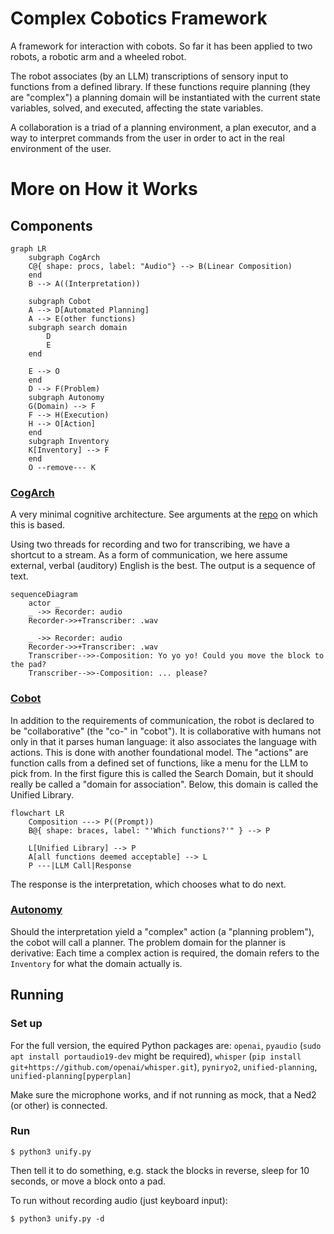 # Complex Cobotics Framework
A framework for interaction with cobots. So far it has been applied to two robots, a robotic arm and a wheeled robot. 

The robot associates (by an LLM) transcriptions of sensory input to functions from a defined library. If these functions require planning (they are "complex") a planning domain will be instantiated with the current state variables, solved, and executed, affecting the state variables.

A collaboration is a triad of a planning environment, a plan executor, and a way to interpret commands from the user in order to act in the real environment of the user.





# More on How it Works
## Components
``` mermaid
graph LR
    subgraph CogArch
    C@{ shape: procs, label: "Audio"} --> B(Linear Composition)
    end
    B --> A((Interpretation))
    
    subgraph Cobot
    A --> D[Automated Planning]
    A --> E(other functions)
    subgraph search domain
        D
        E
    end
    
    E --> O
    end
    D --> F(Problem)
    subgraph Autonomy
    G(Domain) --> F
    F --> H(Execution)
    H --> O[Action]
    end
    subgraph Inventory
    K[Inventory] --> F
    end
    O --remove--- K
```
### [CogArch](https://github.com/ogoudey/cog_arch)
A very minimal cognitive architecture. See arguments at the [repo](https://github.com/ogoudey/cog_arch) on which this is based.

Using two threads for recording and two for transcribing, we have a shortcut to a stream. As a form of communication, we here assume external, verbal (auditory) English is the best. The output is a sequence of text.
```mermaid
sequenceDiagram
    actor _
    _ ->> Recorder: audio
    Recorder->>+Transcriber: .wav
    
    _ ->> Recorder: audio
    Recorder->>+Transcriber: .wav
    Transcriber-->>-Composition: Yo yo yo! Could you move the block to the pad?
    Transcriber-->>-Composition: ... please?
```
### [Cobot](https://github.com/ogoudey/simple_cobots)
In addition to the requirements of communication, the robot is declared to be "collaborative" (the "co-" in "cobot"). It is collaborative with humans not only in that it parses human language: it also associates the language with actions. This is done with another foundational model. The "actions" are function calls from a defined set of functions, like a menu for the LLM to pick from. In the first figure this is called the Search Domain, but it should really be called a "domain for association". Below, this domain is called the Unified Library.
``` mermaid
flowchart LR
    Composition ---> P((Prompt))
    B@{ shape: braces, label: "'Which functions?'" } --> P

    L[Unified Library] --> P
    A[all functions deemed acceptable] --> L
    P ---|LLM Call|Response
```
The response is the interpretation, which chooses what to do next.

### [Autonomy](https://github.com/ogoudey/Ned2Autonomy)
Should the interpretation yield a "complex" action (a "planning problem"), the cobot will call a planner. The problem domain for the planner is derivative: Each time a complex action is required, the domain refers to the `Inventory` for what the domain actually is.

## Running
### Set up
For the full version, the equired Python packages are:
`openai`, `pyaudio` (`sudo apt install portaudio19-dev` might be required), `whisper` (`pip install git+https://github.com/openai/whisper.git`), `pyniryo2`, `unified-planning`, `unified-planning[pyperplan]`

Make sure the microphone works, and if not running as mock, that a Ned2 (or other) is connected.

### Run
```
$ python3 unify.py 
```
Then tell it to do something, e.g. stack the blocks in reverse, sleep for 10 seconds, or move a block onto a pad.

To run without recording audio (just keyboard input):
```
$ python3 unify.py -d
```
